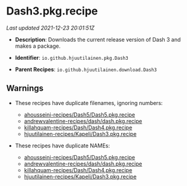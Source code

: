 # Dash3.pkg.recipe

_Last updated 2021-12-23 20:01:51Z_

- **Description**: Downloads the current release version of Dash 3 and makes a package.

- **Identifier**: `io.github.hjuutilainen.pkg.Dash3`

- **Parent Recipes**: `io.github.hjuutilainen.download.Dash3`


## Warnings

- These recipes have duplicate filenames, ignoring numbers:
    - [ahousseini-recipes/Dash5/Dash5.pkg.recipe](/autopkg-dupe-tracker/ahousseini-recipes/Dash5/Dash5.pkg.recipe)
    - [andrewvalentine-recipes/dash/dash.pkg.recipe](/autopkg-dupe-tracker/andrewvalentine-recipes/dash/dash.pkg.recipe)
    - [killahquam-recipes/Dash/Dash4.pkg.recipe](/autopkg-dupe-tracker/killahquam-recipes/Dash/Dash4.pkg.recipe)
    - [hjuutilainen-recipes/Kapeli/Dash3.pkg.recipe](/autopkg-dupe-tracker/hjuutilainen-recipes/Kapeli/Dash3.pkg.recipe)

- These recipes have duplicate NAMEs:
    - [ahousseini-recipes/Dash5/Dash5.pkg.recipe](/autopkg-dupe-tracker/ahousseini-recipes/Dash5/Dash5.pkg.recipe)
    - [andrewvalentine-recipes/dash/dash.pkg.recipe](/autopkg-dupe-tracker/andrewvalentine-recipes/dash/dash.pkg.recipe)
    - [killahquam-recipes/Dash/Dash4.pkg.recipe](/autopkg-dupe-tracker/killahquam-recipes/Dash/Dash4.pkg.recipe)
    - [hjuutilainen-recipes/Kapeli/Dash3.pkg.recipe](/autopkg-dupe-tracker/hjuutilainen-recipes/Kapeli/Dash3.pkg.recipe)